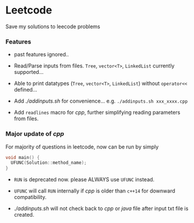 # Leetcode

Save my solutions to leecode problems


### Features

* past features ignored..

* Read/Parse inputs from files. `Tree`, `vector<T>`, `LinkedList` currently supported...

* Able to print datatypes (`Tree`, `vector<T>`, `LinkedList`) without `operator<<` defined...

* Add *./addinputs.sh* for convenience... e.g. `./addinputs.sh xxx_xxxx.cpp`

* Add `readlines` macro for *cpp*, further simplifying reading parameters from files.


### Major update of *cpp*

For majority of questions in leetcode, now can be run by simply

```cpp
void main() {
  UFUNC(Solution::method_name);
}
```

* `RUN` is deprecated now. please ALWAYS use `UFUNC` instead.

* `UFUNC` will call `RUN` internally if *cpp* is older than `c++14` for downward compatibility.

* *./addinputs.sh* will not check back to *cpp* or *java* file after input txt file is created.
